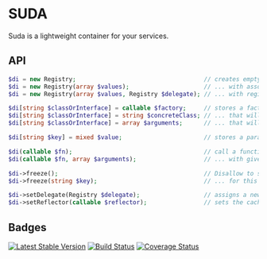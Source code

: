 SUDA
====

Suda is a lightweight container for your services.

API
---

```php
$di = new Registry;                                    // creates empty registry
$di = new Registry(array $values);                     // ... with assoc-array containing values or factories
$di = new Registry(array $values, Registry $delegate); // ... with registry to delegate dependencies

$di[string $classOrInterface] = callable $factory;     // stores a factory for abstract
$di[string $classOrInterface] = string $concreteClass; // ... that will make $concreteClass for $classOrInterface
$di[string $classOrInterface] = array $arguments;      // ... that will make $classOrInterface with given $arguments

$di[string $key] = mixed $value;                       // stores a parameter

$di(callable $fn);                                     // call a function resolving it's parameters
$di(callable $fn, array $arguments);                   // ... with given arguments

$di->freeze();                                         // Disallow to store values or factories
$di->freeze(string $key);                              // ... for this entry key

$di->setDelegate(Registry $delegate);                  // assigns a new delegate
$di->setReflector(callable $reflector);                // sets the cache function for ReflectionMethod
```

Badges
------

[![Latest Stable Version](https://poser.pugx.org/guide42/suda/v/stable.svg)](https://packagist.org/packages/guide42/suda)
[![Build Status](https://travis-ci.org/guide42/suda.svg?branch=master)](https://travis-ci.org/guide42/suda)
[![Coverage Status](https://coveralls.io/repos/github/guide42/suda/badge.svg?branch=master)](https://coveralls.io/github/guide42/suda)
